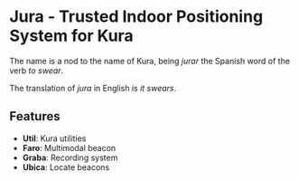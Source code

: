 # Jura - Trusted Indoor Positioning System for Kura

The name is a nod to the name of Kura, being *jurar* the Spanish word of the verb *to swear*.

The translation of *jura* in English is *it swears*.

## Features

* **Util**: Kura utilities
* **Faro**: Multimodal beacon
* **Graba**: Recording system
* **Ubica**: Locate beacons
